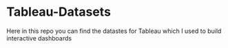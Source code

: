 # Tableau-Datasets #        

Here in this repo you can find the datastes for Tableau which I used to build interactive dashboards          
      
         
   
          
     
         
 
       
        
 
 
